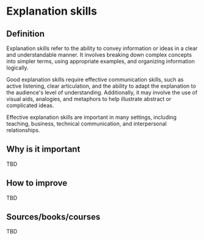 # Explanation skills

## Definition

Explanation skills refer to the ability to convey information or ideas in a clear and understandable manner. It involves breaking down complex concepts into simpler terms, using appropriate examples, and organizing information logically.

Good explanation skills require effective communication skills, such as active listening, clear articulation, and the ability to adapt the explanation to the audience's level of understanding. Additionally, it may involve the use of visual aids, analogies, and metaphors to help illustrate abstract or complicated ideas.

Effective explanation skills are important in many settings, including teaching, business, technical communication, and interpersonal relationships.

## Why is it important

TBD

## How to improve

TBD

## Sources/books/courses

TBD
